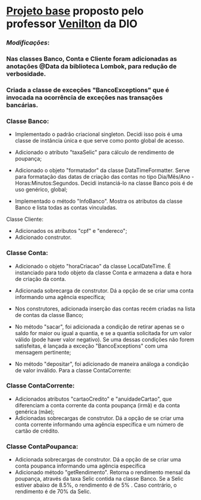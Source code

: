 # [Projeto base](https://github.com/falvojr/lab-banco-digital-oo) proposto pelo professor [Venilton](https://github.com/falvojr) da DIO

### ***Modificações***:
### Nas classes Banco, Conta e Cliente foram adicionadas as anotações @Data da biblioteca Lombok, para redução de verbosidade.

### Criada a classe de exceções "BancoExceptions" que é invocada na ocorrência de exceções nas transações bancárias.

### Classe Banco:

 - Implementado o padrão criacional singleton. Decidi isso pois é uma classe de instância única e que serve como ponto global de acesso.

 - Adicionado o atributo "taxaSelic" para cálculo de rendimento de poupança;

 - Adicionado o objeto "formatador" da classe DataTimeFormatter. Serve para formatação das datas de criação das contas no tipo Dia/Mês/Ano - Horas:Minutos:Segundos. Decidi instanciá-lo na classe Banco pois é de uso genérico, global;

 - Implementado o método "InfoBanco". Mostra os atributos da classe Banco e lista todas as contas vinculadas.

Classe Cliente:

 - Adicionados os atributos "cpf" e "endereco";
 - Adicionado construtor.

### Classe Conta:

- Adicionado o objeto "horaCriacao" da classe LocalDateTime. É instanciado para todo objeto da classe Conta e armazena a data e hora de criação da conta.

- Adicionada sobrecarga de construtor. Dá a opção de se criar uma conta informando uma agência específica;

- Nos construtores, adicionada inserção das contas recém criadas na lista de contas da classe Banco;

- No método "sacar", foi adicionada a condição de retirar apenas se o saldo for maior ou igual a quantia, e se a quantia solicitada for um valor válido (pode haver valor negativo). Se uma dessas condições não forem satisfeitas, é lançada a exceção "BancoExceptions" com uma mensagem pertinente;

- No método "depositar", foi adicionado de maneira análoga a condição de valor inválido.
Para a classe ContaCorrente:

### Classe ContaCorrente:

- Adicionados atributos "cartaoCredito" e "anuidadeCartao", que diferenciam a conta corrente da conta poupança (irmã) e da conta genérica (mãe);
- Adicionadas sobrecargas de construtor. Dá a opção de se criar uma conta corrente informando uma agência específica e um número de cartão de crédito.

### Classe ContaPoupanca:

- Adicionada sobrecargas de construtor. Dá a opção de se criar uma conta poupanca informando uma agência específica
- Adicionado método "getRendimento". Retorna o rendimento mensal da poupança, através da taxa Selic contida na classe Banco. Se a Selic estiver abaixo de 8.5%, o rendimento é de 5% . Caso contrário, o rendimento é de 70% da Selic.
